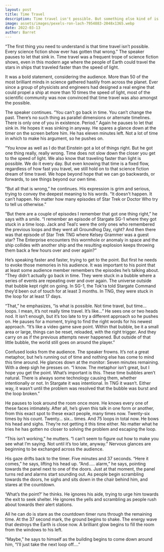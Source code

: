```yaml
---
layout: post
title: Time Travel
description: Time travel isn't possible. But something else kind of is...
image: assets/images/pexels-ron-lach-7954883-2048x1365.webp
date: 2022-03-13 
author: Barret
---
```


“The first thing you need to understand is that time travel isn’t possible. Every science fiction show ever has gotten that wrong.” The speaker pauses to let that sink in. Time travel was a frequent trope of science fiction shows, even in this modern age where the people of Earth could travel the stars in ships that traveled faster than the speed of light.

It was a bold statement, considering the audience. More than 50 of the most brilliant minds in science gathered hastily from across the planet. Ever since a group of physicists and engineers had designed a real engine that could propel a ship at more than 10 times the speed of light, most of the scientific community was now convinced that time travel was also amongst the possible.

The speaker continues. “You can’t go back in time. You can’t change the past. There’s no such thing as parallel dimensions or alternate timelines. There is only one of you in existence. Period.” Again he pauses to let that sink in. He hopes it was sinking in anyway. He spares a glance down at the timer on the screen before him. He has eleven minutes left. Not a lot of time in which to make his argument, so he pushes on.

“You know as well as I do that Einstein got a lot of things right. But he got one thing really, really wrong. Time does not slow down the closer you get to the speed of light. We also know that traveling faster than light is possible. We do it every day. But even knowing that time is a fixed flow, regardless of how fast you travel, we still hold on to that science fiction dream of time travel. We hope beyond hope that we can go backwards, or forwards, to see things beyond our own time.

“But all that is wrong,” he continues. His expression is grim and serious, trying to convey the deepest meaning to his words. “It doesn’t happen. It can’t happen. No matter how many episodes of Star Trek or Doctor Who try to tell us otherwise.”

“But there are a couple of episodes I remember that got one thing right,” he says with a smile. “I remember an episode of Stargate SG-1 where they got stuck in a time loop. Jack and Teal’c were the only ones who remembered the previous loops and they went all Groundhog Day, right? And then there was that episode of Star Trek TNG where Kelsey Grammer was a guest star? The Enterprise encounters this wormhole or anomaly in space and the ship collides with another ship and the resulting explosion keeps throwing them back a few hours over and over again?”

He’s speaking faster and faster, trying to get to the point. But first he needs to evoke those memories in his audience. It was important to his point that at least some audience member remembers the episodes he’s talking about. “They didn’t actually go back in time. They were stuck in a bubble where a series of events are repeating over and over again. The universe outside that bubble kept right on going. In SG-1, the Tok’ra told Stargate Command they’d been out of touch for at least 3 months. In TNG, they were stuck in the loop for at least 17 days.

“That,” he emphasizes, “is what is possible. Not time travel, but time… loops. I mean, it’s not really time travel. It’s like…” He sees one or two heads nod. It isn’t enough, but it’s too late to try a different approach so he pushes on. He pauses for a moment, trying to find the right words for his newest approach. “It’s like a video game save point. Within that bubble, be it a small area or large, things can be reset, reloaded, with the right trigger. And they carry on as if the previous attempts never happened. But outside of that little bubble, the world still goes on around the player.”

Confused looks from the audience. The speaker frowns. It’s not a great metaphor, but he’s running out of time and nothing else has come to mind this time around. He glances down at the monitor: Seven minutes remaining. With a deep sigh he presses on. “I know. The metaphor isn’t great, but I hope you get the point. What’s important is this. These time bubbles aren’t natural. There is always some technology causing them, whether intentionally or not. In Stargate it was intentional. In TNG it wasn’t. Either way, it wasn’t until the problem was resolved that the bubble was burst and the loop broken.”

He pauses to look around the room once more. He knows every one of these faces intimately. After all, he’s given this talk in one form or another, from this exact spot to these exact people, many times now. Twenty-six times by his count. Twenty… six… times. And 75 loops in total now. He bows his head and sighs. They’re not getting it this time either. No matter what he tries he has gotten no closer to solving the problem and escaping the loop.

“This isn’t working,” he mutters. “I can’t seem to figure out how to make you see what I’m saying. Not until it’s too late, anyway.” Nervous glances are beginning to be exchanged across the audience.

His gaze drifts back to the timer. Five minutes and 37 seconds. “Here it comes,” he says, lifting his head up. “And….. alarm,” he says, pointing towards the panel next to one of the doors. Just at that moment, the panel turns red and alarms start sounding out. As people begin scrambling towards the doors, he sighs and sits down in the chair behind him, and stares at the countdown.

‘What’s the point?’ he thinks. He ignores his aide, trying to urge him towards the exit to seek shelter. He ignores the yells and scrambling as people rush about towards their alert stations.

All he can do is stare as the countdown timer runs through the remaining time. At the 37 second mark, the ground begins to shake. The energy wave that destroys the Earth is close now. A brilliant glow begins to fill the room from the windows to his left.

“Maybe,” he says to himself as the building begins to come down around him, “I’ll just take the next loop off….”